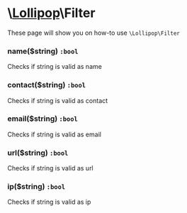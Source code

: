 # \\[Lollipop](https://github.com/jabernardo/lollipop-php)\Filter

These page will show you on how-to use ```\Lollipop\Filter``` 

### name($string) ```:bool```
Checks if string is valid as name

### contact($string) ```:bool```
Checks if string is valid as contact

### email($string) ```:bool```
Checks if string is valid as email

### url($string) ```:bool```
Checks if string is valid as url

### ip($string) ```:bool```
Checks if string is valid as ip

